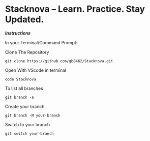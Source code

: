 # **Stacknova – Learn. Practice. Stay Updated.**

_**Instructions**_

In your Terminal/Command Prompt:

Clone The Repository
```Ins
git clone https://github.com/gb8462/Stacknova.git
```
Open With VScode in terminal
```Ins
code Stacknova
```
To list all branches
```Ins
git branch -a
```
Create your branch
```Ins
git branch -M your-branch
```
Switch to your branch
```Ins
git switch your-branch
```
